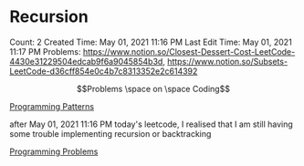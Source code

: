 # Recursion

Count: 2
Created Time: May 01, 2021 11:16 PM
Last Edit Time: May 01, 2021 11:17 PM
Problems: https://www.notion.so/Closest-Dessert-Cost-LeetCode-4430e31229504edcab9f6a9045854b3d, https://www.notion.so/Subsets-LeetCode-d36cff854e0c4b7c8313352e2c614392

$$Problems \space on \space Coding$$

[Programming Patterns](Programming%20Patterns%203bbeb4a391cb4d59ab7e624a41b0680a.csv)

after May 01, 2021 11:16 PM today's leetcode, I realised that I am still having some trouble implementing recursion or backtracking

[Programming Problems](Programming%20Problems%2003c8545976ab45f1b0377b7847a1a6ed.csv)